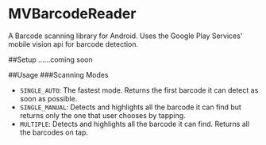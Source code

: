 # MVBarcodeReader
A Barcode scanning library for Android. Uses the Google Play Services' mobile vision api for barcode detection.

##Setup
......coming soon

##Usage
###Scanning Modes
- `SINGLE_AUTO`: The fastest mode. Returns the first barcode it can detect as soon as possible.
- `SINGLE_MANUAL`: Detects and highlights all the barcode it can find but returns only the one that user chooses by tapping.
- `MULTIPLE`: Detects and highlights all the barcode it can find. Returns all the barcodes on tap.



